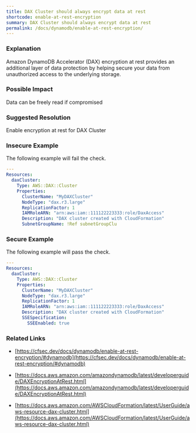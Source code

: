 ```yaml
---
title: DAX Cluster should always encrypt data at rest
shortcode: enable-at-rest-encryption
summary: DAX Cluster should always encrypt data at rest 
permalink: /docs/dynamodb/enable-at-rest-encryption/
---
```


### Explanation

Amazon DynamoDB Accelerator (DAX) encryption at rest provides an additional layer of data protection by helping secure your data from unauthorized access to the underlying storage.

### Possible Impact
Data can be freely read if compromised

### Suggested Resolution
Enable encryption at rest for DAX Cluster


### Insecure Example

The following example will fail the  check.

```yaml
---
Resources:
  daxCluster:
    Type: AWS::DAX::Cluster
    Properties:
      ClusterName: "MyDAXCluster"
      NodeType: "dax.r3.large"
      ReplicationFactor: 1
      IAMRoleARN: "arn:aws:iam::111122223333:role/DaxAccess"
      Description: "DAX cluster created with CloudFormation"
      SubnetGroupName: !Ref subnetGroupClu

```



### Secure Example

The following example will pass the  check.

```yaml
---
Resources:
  daxCluster:
    Type: AWS::DAX::Cluster
    Properties:
      ClusterName: "MyDAXCluster"
      NodeType: "dax.r3.large"
      ReplicationFactor: 1
      IAMRoleARN: "arn:aws:iam::111122223333:role/DaxAccess"
      Description: "DAX cluster created with CloudFormation"
      SSESpecification:
        SSEEnabled: true

```




### Related Links


- [https://cfsec.dev/docs/dynamodb/enable-at-rest-encryption/#dynamodb](https://cfsec.dev/docs/dynamodb/enable-at-rest-encryption/#dynamodb)

- [https://docs.aws.amazon.com/amazondynamodb/latest/developerguide/DAXEncryptionAtRest.html](https://docs.aws.amazon.com/amazondynamodb/latest/developerguide/DAXEncryptionAtRest.html)

- [https://docs.aws.amazon.com/AWSCloudFormation/latest/UserGuide/aws-resource-dax-cluster.html](https://docs.aws.amazon.com/AWSCloudFormation/latest/UserGuide/aws-resource-dax-cluster.html)


